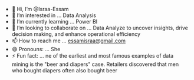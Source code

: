 - 👋 Hi, I’m @Israa-Essam
- 👀 I’m interested in ... Data Analysis
- 🌱 I’m currently learning ... Power BI
- 💞️ I’m looking to collaborate on ... Data Analyze to uncover insights, drive decision making, and enhance operational efficiency
- 📫 How to reach me ... essamisraa@gmail.com
- 😄 Pronouns: ... She
- ⚡ Fun fact: ... ne of the earliest and most famous examples of data mining is the "beer and diapers" case. Retailers discovered that men who bought diapers often also bought beer

<!---
IsIsraa-Essam/Israa-Essam is a ✨ special ✨ repository because its `README.md` (this file) appears on your GitHub profile.
You can click the Preview link to take a look at your changes.
--->
